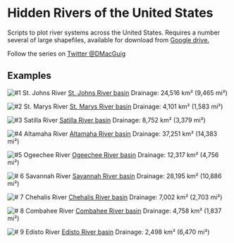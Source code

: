 # Hidden Rivers of the United States
Scripts to plot river systems across the United States. Requires a number several of large shapefiles, available for download from [Google drive.](https://drive.google.com/drive/folders/1kcnSb0gbX7t25eKa3k3dVA84PbOYdz2L?usp=sharing)

Follow the series on [Twitter @DMacGuig](https://twitter.com/DMacGuig)

## Examples
![#1 St. Johns River](./maps/StJohns.png)
[St. Johns River basin](https://twitter.com/DMacGuig/status/1366477098190331904)
Drainage: 24,516 km² (9,465 mi²)

![#2 St. Marys River](./maps/StMarys.png)
[St. Marys River basin](https://twitter.com/DMacGuig/status/1367225770792296448)
Drainage: 4,101 km² (1,583 mi²)

![#3 Satilla River](./maps/Satilla.png)
[Satilla River basin](https://twitter.com/DMacGuig/status/1367867501678366726)
Drainage: 8,752 km² (3,379 mi²)

![#4 Altamaha River](./maps/Altamaha.png)
[Altamaha River basin](https://twitter.com/DMacGuig/status/1369786409708625926)
Drainage: 37,251 km² (14,383 mi²)

![#5 Ogeechee River](./maps/Ogeechee.png) 
[Ogeechee River basin](https://twitter.com/DMacGuig/status/1370083077456814084)
Drainage: 12,317 km² (4,756 mi²)

![# 6 Savannah River](./maps/Savannah.png)
[Savannah River basin](https://twitter.com/DMacGuig/status/1370417874255409153)
Drainage: 28,195 km² (10,886 mi²)

![# 7 Chehalis River](./maps/Chehalis_crop.png)
[Chehalis River basin](https://twitter.com/DMacGuig/status/1370796736395022338)
Drainage: 7,002 km² (2,703 mi²)

![# 8 Combahee River](./maps/Combahee_crop.png)
[Combahee River basin](https://twitter.com/DMacGuig/status/1371955670132621314)
Drainage: 4,758 km² (1,837 mi²)

![# 9 Edisto River](./maps/Edisto_crop.png)
[Edisto River basin](https://twitter.com/DMacGuig/status/1372268444914221059)
Drainage: 2,498 km² (6,470 mi²)